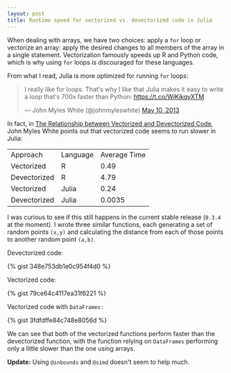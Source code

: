 ```yaml
---
layout: post
title: Runtime speed for vectorized vs. devectorized code in Julia
---
```


When dealing with arrays, we have two choices: apply a `for` loop or vectorize an array: apply the desired changes to all members of the array in a single statement. Vectorization famously speeds up R and Python code, which is why using `for` loops is discouraged for these languages.

From what I read, Julia is more optimized for running `for` loops:

<blockquote class="twitter-tweet" lang="en"><p>I really like for loops. That&#39;s why I like that Julia makes it easy to write a loop that&#39;s 700x faster than Python: <a href="https://t.co/WjKikqyXTM">https://t.co/WjKikqyXTM</a></p>&mdash; John Myles White (@johnmyleswhite) <a href="https://twitter.com/johnmyleswhite/status/332920041626554369">May 10, 2013</a></blockquote>
<script async src="//platform.twitter.com/widgets.js" charset="utf-8"></script>

In fact, in [The Relationship between Vectorized and Devectorized Code](http://goo.gl/UJxkwq), John Myles White points out that vectorized code seems to run slower in Julia:

<table>
    <tr>
      <td>Approach</td>
      <td>Language</td>
      <td>Average Time</td>
    </tr>
    <tr>
      <td>Vectorized</td>
      <td>R</td>
      <td>0.49</td>
    </tr>
    <tr>
      <td>Devectorized</td>
      <td>R</td>
      <td>4.79</td>
    </tr>
    <tr>
      <td>Vectorized</td>
      <td>Julia</td>
      <td>0.24</td>
    </tr>
    <tr>
      <td>Devectorized</td>
      <td>Julia</td>
      <td>0.0035</td>
    </tr>
</table>

I was curious to see if this still happens in the current stable release (`0.3.4` at the moment). I wrote three similar functions, each generating a set of random points <code>(x,y)</code> and calculating the distance from each of those points to another random point <code>(a,b)</code>.

Devectorized code:

{% gist 348e753db1e0c954f4d0 %}

Vectorized code:

{% gist 79ce64c4117ea31f6221 %}

Vectorized code with <code>DataFrames:</code>

{% gist 3fdfdffe84c748e8056d %}

We can see that both of the vectorized functions perform faster than the devectorized function, with the function relying on `DataFrames` performing only a little slower than the one using arrays.

**Update:** Using `@inbounds` and `@simd` doesn't seem to help much.